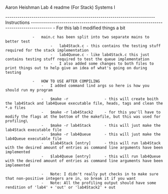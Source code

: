 Aaron Heishman
Lab 4 readme (For Stack)
Systems I


-------------------------------------------------------------------------- Instructions ----------------------------------------------------------------------------------------
                -   For this lab I modified things a bit


                -   main.c has been split into two separate mains to better test
                        -   lab4Stack.c - this contains the testing stuff required for the stack implementation
                        -   lab4Queue.c - like lab4Stack.c this just contains testing stuff required to test the queue implementation
                        -   I also added some changes to both files to print things out to help give an idea of what's going on during testing

                -   HOW TO USE AFTER COMPILING
                    -   I added command lind args so here is how you should run my program

                    -   $make -r                - this will create boith the lab4Stack and lab4Queue executable file, heads, tags and clean the *.o files
                    -   $make -r lab4Stack2     - for this you'll have to modify the flags at the bottom of the makefile, but this was used for profiling\
                    -   $make -r lab4Stack      - this will just make the lab4Stack executable file
                    -   $make -r lab4Queue      - this will just make the lab4Queue executable file
                    -   $lab4Stack [entry]      - this will run lab4Stack with the desired amount of entries as command line arguments have been implemented
                    -   $lab4Queue [entry]      - this will run lab4Queue with the desired amount of entries as command line arguments have been implemented

                    -   Note: I didn't really put checks in to make sure that non-positive integers are in, so break it if you want
                    -   Note: All the profiling output should have some rendition of 'lab4' + 'out' or 'lab4Stack2' + out